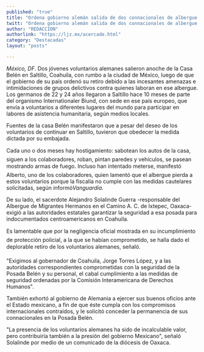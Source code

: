 ```yaml
---
published: "true"
title: "Ordena gobierno alemán salida de dos connacionales de albergue de Saltillo"
twitt: "Ordena gobierno alemán salida de dos connacionales de albergue de Saltillo"
author: "REDACCION"
authorlink: "https://ljz.mx/acercade.html"
category: "Destacadas"
layout: "posts"

---
```


*México, DF*. Dos jóvenes voluntarios alemanes salieron anoche de la Casa Belén en Saltillo, Coahuila, con rumbo a la ciudad de México, luego de que el gobierno de su país ordenó su retiro debido a las incesantes amenazas e intimidaciones de grupos delictivos contra quienes laboran en ese albergue.  
Los germanos de 22 y 24 años llegaron a Saltillo hace 10 meses de parte del organismo Internationaler Biund, con sede en ese país europeo, que envía a voluntarios a diferentes lugares del mundo para participar en labores de asistencia humanitaria, según medios locales.

Fuentes de la casa Belén manifestaron que a pesar del deseo de los voluntarios de continuar en Saltillo, tuvieron que obedecer la medida dictada por su embajada.

Cada uno o dos meses hay hostigamiento: sabotean los autos de la casa, siguen a los colaboradores, roban, pintan paredes y vehículos, se pasean mostrando armas de fuego. Incluso han intentado meterse, manifestó Alberto, uno de los colaboradores, quien lamentó que el albergue pierda a estos voluntarios porque la fiscalía no cumple con las medidas cautelares solicitadas, según informó*Vanguardia*.

De su lado, el sacerdote Alejandro Solalinde Guerra -responsable del Albergue de Migrantes Hermanos en el Camino A. C. de Ixtepec, Oaxaca- exigió a las autoridades estatales garantizar la seguridad a esa posada para indocumentados centroamericanos en Coahuila.

Es lamentable que por la negligencia oficial mostrada en su incumplimiento de protección policial, a la que se habían comprometido, se halla dado el deplorable retiro de los voluntarios alemanes, señaló.

"Exigimos al gobernador de Coahuila, Jorge Torres López, y a las autoridades correspondientes comprometidas con la seguridad de la Posada Belén y su personal, el cabal cumplimiento a las medidas de seguridad ordenadas por la Comisión Interamericana de Derechos Humanos".

También exhortó al gobierno de Alemania a ejercer sus buenos oficios ante el Estado mexicano, a fin de que éste cumpla con los compromisos internacionales contraídos, y le solicitó conceder la permanencia de sus connacionales en la Posada Belén.

"La presencia de los voluntarios alemanes ha sido de incalculable valor, pero contribuiría también a la presión del gobierno Mexicano", señaló Solalinde por medio de un comunicado de la diócesis de Oaxaca.
